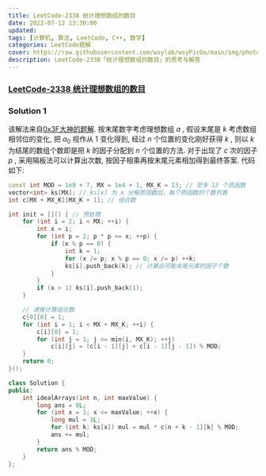 ```yaml
---
title: LeetCode-2338 统计理想数组的数目 
date: 2022-07-12 13:30:00
updated:
tags: [计算机, 算法, LeetCode, C++, 数学]
categories: LeetCode题解
cover: https://raw.githubusercontent.com/wsylab/wsyPicGo/main/img/photo-1419064642531-e575728395f2
description: LeetCode-2338「统计理想数组的数目」的思考与解答
---
```

### [LeetCode-2338 统计理想数组的数目](https://leetcode.cn/problems/count-the-number-of-ideal-arrays/)

### Solution 1
该解法来自[0x3F大神的题解](https://leetcode.cn/problems/count-the-number-of-ideal-arrays/solution/shu-lun-zu-he-shu-xue-zuo-fa-by-endlessc-iouh/).
按末尾数字考虑理想数组 $a$ , 假设末尾是 $k$ 考虑数组相邻位的变化, 把 $a_0$ 视作从 $1$ 变化得到, 经过 $n$ 个位置的变化刚好获得 $k$ , 则以 $k$ 为结尾的数组个数即是把 $k$ 的因子分配到 $n$ 个位置的方法. 对于出现了 $c$ 次的因子 $p$ , 采用隔板法可以计算出次数, 按因子相乘再按末尾元素相加得到最终答案.
代码如下:
```C++
const int MOD = 1e9 + 7, MX = 1e4 + 1, MX_K = 13; // 至多 13 个质因数
vector<int> ks[MX]; // ks[x] 为 x 分解质因数后，每个质因数的个数列表
int c[MX + MX_K][MX_K + 1]; // 组合数

int init = []() { // 预处理
    for (int i = 2; i < MX; ++i) {
        int x = i;
        for (int p = 2; p * p <= x; ++p) {
            if (x % p == 0) {
                int k = 1;
                for (x /= p; x % p == 0; x /= p) ++k;
                ks[i].push_back(k); // 计算出可能末尾元素的因子个数
            }
        }
        if (x > 1) ks[i].push_back(1);
    }

    // 递推计算组合数
    c[0][0] = 1;
    for (int i = 1; i < MX + MX_K; ++i) {
        c[i][0] = 1;
        for (int j = 1; j <= min(i, MX_K); ++j)
            c[i][j] = (c[i - 1][j] + c[i - 1][j - 1]) % MOD;
    }
    return 0;
}();

class Solution {
public:
    int idealArrays(int n, int maxValue) {
        long ans = 0L;
        for (int x = 1; x <= maxValue; ++x) {
            long mul = 1L;
            for (int k: ks[x]) mul = mul * c[n + k - 1][k] % MOD;
            ans += mul;
        }
        return ans % MOD;
    }
};
```